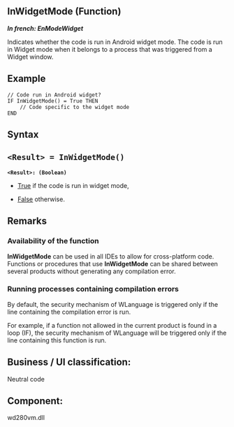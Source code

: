 


## InWidgetMode (Function)

***In french: EnModeWidget***



<a name="XUse"></a>
<a name="Use"></a>
<a name="description"></a>
Indicates whether the code is run in Android widget mode. The code is run in Widget mode when it belongs to a process that was triggered from a Widget window.


<a name="Example1"></a>
<a name="sample_code"></a>

## Example


```wl
// Code run in Android widget? 
IF InWidgetMode() = True THEN
	// Code specific to the widget mode
END
```

<a name="XSYNTAX"></a>

## Syntax
<a name="SYNTAX1"></a>

`<Result> = InWidgetMode()`
---

**`<Result>: (Boolean)`**



- <u><u><u><u>True</u></u></u></u> if the code is run in widget mode, 

- <u><u><u><u>False</u></u></u></u> otherwise.






<a name="NOTE0"></a>
<a name="NOTE0_1"></a>

## Remarks


### Availability of the function
<a name="availability_the_function_ELTPARAGRAPHE000192"></a>

**InWidgetMode** can be used in all IDEs to allow for cross-platform code. Functions or procedures that use **InWidgetMode** can be shared between several products without generating any compilation error.
<a name="NOTE0_2"></a>


### Running processes containing compilation errors
<a name="running_processes_containing_compilation_errors_ELTPARAGRAPHE000206"></a>

By default, the security mechanism of WLanguage is triggered only if the line containing the compilation error is run.

For example, if a function not allowed in the current product is found in a loop (IF), the security mechanism of WLanguage will be triggered only if the line containing this function is run.

<a name="XComponent"></a>

## Business / UI classification:
Neutral code
## Component:
wd280vm.dll
